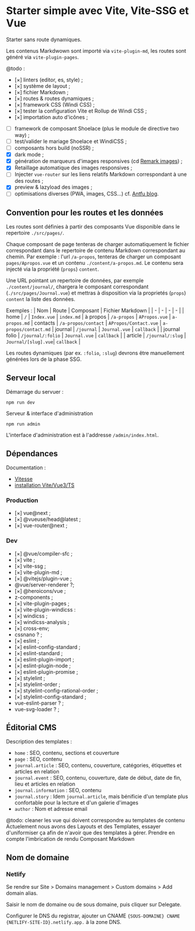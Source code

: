 # Starter simple avec Vite, Vite-SSG et Vue

Starter sans route dynamiques.

Les contenus Markdwown sont importé via `vite-plugin-md`, les routes sont généré via `vite-plugin-pages`.

@todo : 
 - [×] linters (editor, es, style) ;
 - [×] système de layout ;
 - [×] fichier Markdown ;
 - [×] routes & routes dynamiques ;
 - [×] framework CSS (Windi CSS) ;
 - [×] tester la configuration Vite et Rollup de Windi CSS ;
 - [×] importation auto d'icônes ;
 - [ ] framework de composant Shoelace (plus le module de directive two way) ;
 - [ ] test/valider le mariage Shoelace et WindiCSS ;
 - [ ] composants hors build (noSSR) ;
 - [x] dark mode ;
 - [x] génération de marqueurs d'images responsives (cd [Remark images](https://github.com/florianeckerstorfer/remark-images)) ;
 - [x] Retaillage automatique des images responsives ;
 - [ ] Injecter `vue-router` sur les liens relatifs Markdown correspondant à une des routes ; 
 - [x] preview & lazyload des images ;
 - [ ] optimisations diverses (PWA, images, CSS…) cf. [Antfu blog](https://github.com/antfu/antfu.me/blob/main/vite.config.ts).

 ## Convention pour les routes et les données

Les routes sont définies à partir des composants Vue disponible dans le repertoire `./src/pages/`.

Chaque composant de page tenteras de charger automatiquement le fichier correspondant dans le repertoire de contenu Markdown correspondant au chemin. Par exemple : l'url `/a-propos`, tenteras de charger un composant `pages/Apropos.vue` et un contenu `./content/a-propos.md`. Le contenu sera injecté via la propriété (`props`) `content`.

Une URL pointant un repertoire de données, par exemple `./content/journal/`, chargera le composant correspondant (`./src/pages/Journal.vue`) et mettras à disposition via la proprietés (`props`) `content` la liste des données.

Exemples : 
| Nom | Route | Composant | Fichier Markdown | 
| - | - | - | - | 
| home | `/` | `Index.vue` | `index.md`
| à propos | `/a-propos` | `APropos.vue` | `a-propos.md`
| contacts | `/a-propos/contact` | `APropos/Contact.vue` | `a-propos/contact.md`
| journal | `/journal` | `Journal.vue` | `callback` |
| journal folio | `/journal/:folio` | `Journal.vue` | `callback` |
| article | `/journal/:slug` | `Journal/[slug].vue`| `callback` |

Les routes dynamiques (par ex. `:folio`, `:slug`) devrons être manuellement générées lors de la phase SSG.

## Serveur local

Démarrage du servuer : 
~~~
npm run dev
~~~

Serveur & interface d'administration 
~~~
npm run admin
~~~

L'interface d'administration est à l'addresse `/admin/index.html`.

## Dépendances

Documentation : 
 - [Vitesse](https://github.com/antfu/vitesse/blob/main/package.json)
 - [installation Vite/Vue3/TS](https://miyauchi.dev/posts/vite-vue3-typescript/)

### Production
 - [×] vue@next ;
 - [×] @vueuse/head@latest ;
 - [×] vue-router@next ;

### Dev

 - [×] @vue/compiler-sfc ;
 - [×] vite ;
 - [×] vite-ssg ;
 - [×] vite-plugin-md ;
 - [×] @vitejs/plugin-vue ;
 - @vue/server-renderer ?;
 - [×] @heroicons/vue ;
 - z-components ;
 - [×] vite-plugin-pages ;
 - [×] vite-plugin-windicss :
 - [×] windicss ;
 - [×] windicss-analysis ;
 - [×] cross-env;
 - cssnano ? ;
 - [×] eslint ;
 - [×] eslint-config-standard ;
 - [×] eslint-standard ;
 - [×] eslint-plugin-import ;
 - [×] eslint-plugin-node ;
 - [×] eslint-plugin-promise ;
 - [×] stylelint ;
 - [×] stylelint-order ;
 - [×] stylelint-config-rational-order ;
 - [×] stylelint-config-standard ;
 - vue-eslint-parser ? ;
 - vue-svg-loader ? ;


## Éditorial CMS

Description des templates :
- `home` : SEO, contenu, sections et couverture
- `page` : SEO, contenu
- `journal.article` : SEO, contenu, couverture, catégories, étiquettes et articles en relation
- `journal.event` : SEO, contenu, couverture, date de début, date de fin, lieu et articles en relation
- `journal.information` : SEO, contenu
- `journal.story` : Idem `journal.article`, mais bénificie d'un template plus confortable pour la lecture et d'un galerie d'images
- `author` : Nom et adresse email


@todo: cleaner les vue qui doivent correspondre au templates de contenu
Actuelement nous avons des Layouts et des Templates, essayer d'uniformiser ça afin de n'avoir que des templates à gérer. Prendre en compte l'imbrication de rendu Composant Markdown

## Nom de domaine 

### Netlify

Se rendre sur Site > Domains management > Custom domains > Add domain alias.

Saisir le nom de domaine ou de sous domaine, puis cliquer sur Delegate.

Configurer le DNS du registrar, ajouter un CNAME `{SOUS-DOMAINE} CNAME {NETLIFY-SITE-ID}.netlify.app.` à la zone DNS.
